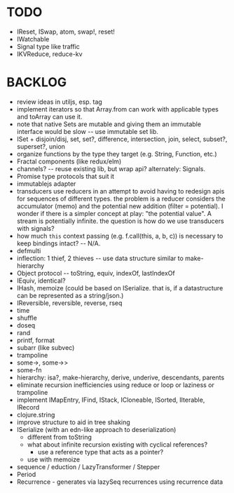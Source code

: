 # TODO

* IReset, ISwap, atom, swap!, reset!
* IWatchable
* Signal type like traffic
* IKVReduce, reduce-kv

# BACKLOG

* review ideas in utiljs, esp. tag
* implement iterators so that Array.from can work with applicable types and toArray can use it.
* note that native Sets are mutable and giving them an immutable interface would be slow -- use immutable set lib.
* ISet + disjoin/disj, set, set?, difference, intersection, join, select, subset?, superset?, union
* organize functions by the type they target (e.g. String, Function, etc.)
* Fractal components (like redux/elm)
* channels? -- reuse existing lib, but wrap api? alternately: Signals.
* Promise type protocols that suit it
* immutablejs adapter
* transducers use reducers in an attempt to avoid having to redesign apis for sequences of different types.  the problem is a reducer considers the accumulator (memo) and the potential new addition (filter = potential).  I wonder if there is a simpler concept at play: "the potential value".  A stream is potentially infinite.  the question is how do we use transducers with signals?
* how much `this` context passing (e.g. f.call(this, a, b, c)) is necessary to keep bindings intact? -- N/A.
* defmulti
* inflection: 1 thief, 2 thieves -- use data structure similar to make-hierarchy
* Object protocol -- toString, equiv, indexOf, lastIndexOf
* IEquiv, identical?
* IHash, memoize (could be based on ISerialize.  that is, if a datastructure can be represented as a string/json.)
* IReversible, reversible, reverse, rseq
* time
* shuffle
* doseq
* rand
* printf, format
* subarr (like subvec)
* trampoline
* some->, some->>
* some-fn
* hierarchy: isa?, make-hierarchy, derive, underive, descendants, parents
* eliminate recursion inefficiencies using reduce or loop or laziness or trampoline
* implement IMapEntry, IFind, IStack, ICloneable, ISorted, IIterable, IRecord
* clojure.string
* improve structure to aid in tree shaking
* ISerialize (with an edn-like approach to deserialization)
  * different from toString
  * what about infinite recursion existing with cyclical references?
    * use a reference type that acts as a pointer?
  * use with memoize
* sequence / eduction / LazyTransformer / Stepper
* Period
* Recurrence - generates via lazySeq recurrences using recurrence data
